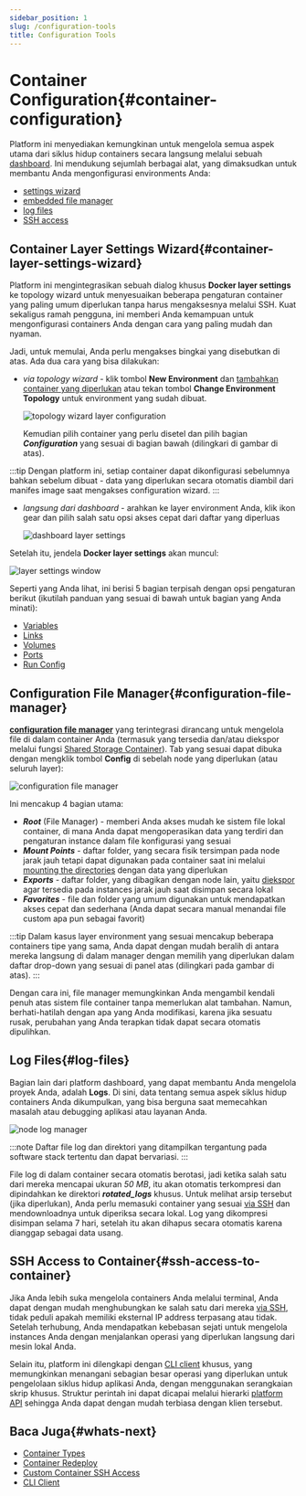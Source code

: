 ```yaml
---
sidebar_position: 1
slug: /configuration-tools
title: Configuration Tools
---
```


# Container Configuration{#container-configuration}

Platform ini menyediakan kemungkinan untuk mengelola semua aspek utama dari siklus hidup containers secara langsung melalui sebuah [dashboard](<https://docs.dewacloud.com/docs/dashboard-guide/>). Ini mendukung sejumlah berbagai alat, yang dimaksudkan untuk membantu Anda mengonfigurasi environments Anda:

  * [settings wizard](<https://docs.dewacloud.com/docs/#container-layer-settings-wizard>)
  * [embedded file manager](<https://docs.dewacloud.com/docs/#configuration-file-manager>)
  * [log files](<https://docs.dewacloud.com/docs/#log-files>)
  * [SSH access ](<https://docs.dewacloud.com/docs/#ssh-access-to-container>)

## Container Layer Settings Wizard{#container-layer-settings-wizard}

Platform ini mengintegrasikan sebuah dialog khusus **Docker layer settings** ke topology wizard untuk menyesuaikan beberapa pengaturan container yang paling umum diperlukan tanpa harus mengaksesnya melalui SSH. Kuat sekaligus ramah pengguna, ini memberi Anda kemampuan untuk mengonfigurasi containers Anda dengan cara yang paling mudah dan nyaman.

Jadi, untuk memulai, Anda perlu mengakses bingkai yang disebutkan di atas. Ada dua cara yang bisa dilakukan:

  * _via topology wizard_ \- klik tombol **New Environment** dan [tambahkan container yang diperlukan](<https://docs.dewacloud.com/docs/setting-up-environment/>) atau tekan tombol **Change Environment Topology** untuk environment yang sudah dibuat.
  
    ![topology wizard layer configuration](#)
  
    Kemudian pilih container yang perlu disetel dan pilih bagian _**Configuration**_ yang sesuai di bagian bawah (dilingkari di gambar di atas).

:::tip 
Dengan platform ini, setiap container dapat dikonfigurasi sebelumnya bahkan sebelum dibuat - data yang diperlukan secara otomatis diambil dari manifes image saat mengakses configuration wizard.
:::

  * _langsung dari dashboard_ \- arahkan ke layer environment Anda, klik ikon gear dan pilih salah satu opsi akses cepat dari daftar yang diperluas
  
    ![dashboard layer settings](#)

Setelah itu, jendela **Docker layer settings** akan muncul:

![layer settings window](#)

Seperti yang Anda lihat, ini berisi 5 bagian terpisah dengan opsi pengaturan berikut (ikutilah panduan yang sesuai di bawah untuk bagian yang Anda minati):

  * [Variables](<https://docs.dewacloud.com/docs/container-variables/>)
  * [Links](<https://docs.dewacloud.com/docs/container-links/>)
  * [Volumes](<https://docs.dewacloud.com/docs/container-volumes/>)
  * [Ports](<https://docs.dewacloud.com/docs/container-ports/>)
  * [Run Config](<https://docs.dewacloud.com/docs/container-run-configuration/>)

## Configuration File Manager{#configuration-file-manager}

**[configuration file manager](<https://docs.dewacloud.com/docs/configuration-file-manager/>)** yang terintegrasi dirancang untuk mengelola file di dalam container Anda (termasuk yang tersedia dan/atau diekspor melalui fungsi [Shared Storage Container](<https://docs.dewacloud.com/docs/data-storage-container/>)). Tab yang sesuai dapat dibuka dengan mengklik tombol **Config** di sebelah node yang diperlukan (atau seluruh layer):

![configuration file manager](#)

Ini mencakup 4 bagian utama:

  * _**Root**_ (File Manager) - memberi Anda akses mudah ke sistem file lokal container, di mana Anda dapat mengoperasikan data yang terdiri dan pengaturan instance dalam file konfigurasi yang sesuai
  * _**Mount Points**_ \- daftar folder, yang secara fisik tersimpan pada node jarak jauh tetapi dapat digunakan pada container saat ini melalui [mounting the directories](<https://docs.dewacloud.com/docs/mount-points/>) dengan data yang diperlukan
  * _**Exports**_ \- daftar folder, yang dibagikan dengan node lain, yaitu [diekspor](<https://docs.dewacloud.com/docs/storage-exports/>) agar tersedia pada instances jarak jauh saat disimpan secara lokal
  * _**Favorites**_ \- file dan folder yang umum digunakan untuk mendapatkan akses cepat dan sederhana (Anda dapat secara manual menandai file custom apa pun sebagai favorit)

:::tip 
Dalam kasus layer environment yang sesuai mencakup beberapa containers tipe yang sama, Anda dapat dengan mudah beralih di antara mereka langsung di dalam manager dengan memilih yang diperlukan dalam daftar drop-down yang sesuai di panel atas (dilingkari pada gambar di atas).
:::

Dengan cara ini, file manager memungkinkan Anda mengambil kendali penuh atas sistem file container tanpa memerlukan alat tambahan. Namun, berhati-hatilah dengan apa yang Anda modifikasi, karena jika sesuatu rusak, perubahan yang Anda terapkan tidak dapat secara otomatis dipulihkan.

## Log Files{#log-files}

Bagian lain dari platform dashboard, yang dapat membantu Anda mengelola proyek Anda, adalah **Logs**. Di sini, data tentang semua aspek siklus hidup containers Anda dikumpulkan, yang bisa berguna saat memecahkan masalah atau debugging aplikasi atau layanan Anda.

![node log manager](#)

:::note 
Daftar file log dan direktori yang ditampilkan tergantung pada software stack tertentu dan dapat bervariasi.
:::

File log di dalam container secara otomatis berotasi, jadi ketika salah satu dari mereka mencapai ukuran _50 MB_, itu akan otomatis terkompresi dan dipindahkan ke direktori _**rotated_logs**_ khusus. Untuk melihat arsip tersebut (jika diperlukan), Anda perlu memasuki container yang sesuai [via SSH](<https://docs.dewacloud.com/docs/ssh-access/>) dan mendownloadnya untuk diperiksa secara lokal. Log yang dikompresi disimpan selama 7 hari, setelah itu akan dihapus secara otomatis karena dianggap sebagai data usang.

## SSH Access to Container{#ssh-access-to-container}

Jika Anda lebih suka mengelola containers Anda melalui terminal, Anda dapat dengan mudah menghubungkan ke salah satu dari mereka [via SSH](<https://docs.dewacloud.com/docs/ssh-access/>), tidak peduli apakah memiliki eksternal IP address terpasang atau tidak. Setelah terhubung, Anda mendapatkan kebebasan sejati untuk mengelola instances Anda dengan menjalankan operasi yang diperlukan langsung dari mesin lokal Anda.

Selain itu, platform ini dilengkapi dengan [CLI client](<https://docs.dewacloud.com/docs/cli/>) khusus, yang memungkinkan menangani sebagian besar operasi yang diperlukan untuk pengelolaan siklus hidup aplikasi Anda, dengan menggunakan serangkaian skrip khusus. Struktur perintah ini dapat dicapai melalui hierarki [platform API](<https://docs.dewacloud.com/docs/api/>) sehingga Anda dapat dengan mudah terbiasa dengan klien tersebut.

## Baca Juga{#whats-next}

  * [Container Types](<https://docs.dewacloud.com/docs/container-types/>)
  * [Container Redeploy](<https://docs.dewacloud.com/docs/container-redeploy/>)
  * [Custom Container SSH Access](<https://docs.dewacloud.com/docs/custom-container-ssh-access/>)
  * [CLI Client](<https://docs.dewacloud.com/docs/cli/>)